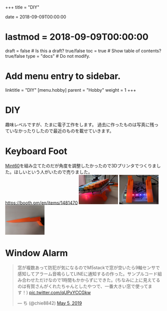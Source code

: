 +++
title = "DIY"

date = 2018-09-09T00:00:00
# lastmod = 2018-09-09T00:00:00

draft = false  # Is this a draft? true/false
toc = true  # Show table of contents? true/false
type = "docs"  # Do not modify.

# Add menu entry to sidebar.
linktitle = "DIY"
[menu.hobby]
  parent = "Hobby"
  weight = 1
+++

# DIY
趣味レベルですが、たまに電子工作をします。
過去に作ったものは写真に残っていなかったりしたので最近のものを載せていきます。

# Keyboard Foot 
[Mint60](https://eucalyn.shop/shop/kits/mint60-basic)を組み立てたのだが角度を調整したかったので3Dプリンタでつくりました。ほしいという人がいたので売りました。
https://booth.pm/en/items/1481470
<img src="/img/diy/foot1.jpg" width="25%" height="25%">
<img src="/img/diy/foot2.jpg" width="25%" height="25%">
<img src="/img/diy/foot3.jpg" width="25%" height="25%">

# Window Alarm
<blockquote class="twitter-tweet"><p lang="ja" dir="ltr">窓が複数あって防犯が気になるのでM5stackで窓が空いたら9軸センサで感知してアラーム音鳴らしてLINEに通知するの作った。サンプルコード組み合わせただけなので1時間もかからずにできた。(ちなみに上に見えてるのは有賀さんがくれたちゃんとしたやつで、一番大きい窓で使ってます！) <a href="https://t.co/qUPxYCCGkw">pic.twitter.com/qUPxYCCGkw</a></p>&mdash; ち (@chie8842) <a href="https://twitter.com/chie8842/status/1124898613845319683?ref_src=twsrc%5Etfw">May 5, 2019</a></blockquote> <script async src="https://platform.twitter.com/widgets.js" charset="utf-8"></script>

